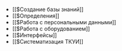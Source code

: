 - [[$Создание базы знаний]]
- [[$Определения]]
- [[$Работа с персональными данными]]
- [[$Работа с оборудованием]]
- [[$Интерфейсы]]
- [[$Систематизация ТКУИ]]